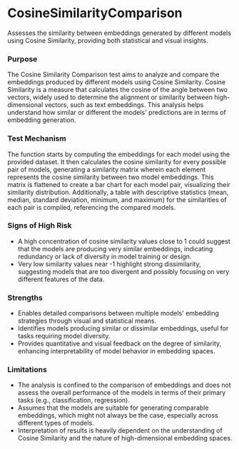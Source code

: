# CosineSimilarityComparison

Assesses the similarity between embeddings generated by different models using Cosine Similarity, providing both
statistical and visual insights.

### Purpose

The Cosine Similarity Comparison test aims to analyze and compare the embeddings produced by different models using
Cosine Similarity. Cosine Similarity is a measure that calculates the cosine of the angle between two vectors,
widely used to determine the alignment or similarity between high-dimensional vectors, such as text embeddings.
This analysis helps understand how similar or different the models' predictions are in terms of embedding
generation.

### Test Mechanism

The function starts by computing the embeddings for each model using the provided dataset. It then calculates the
cosine similarity for every possible pair of models, generating a similarity matrix wherein each element represents
the cosine similarity between two model embeddings. This matrix is flattened to create a bar chart for each model
pair, visualizing their similarity distribution. Additionally, a table with descriptive statistics (mean, median,
standard deviation, minimum, and maximum) for the similarities of each pair is compiled, referencing the compared
models.

### Signs of High Risk

- A high concentration of cosine similarity values close to 1 could suggest that the models are producing very
similar embeddings, indicating redundancy or lack of diversity in model training or design.
- Very low similarity values near -1 highlight strong dissimilarity, suggesting models that are too divergent and
possibly focusing on very different features of the data.

### Strengths

- Enables detailed comparisons between multiple models' embedding strategies through visual and statistical means.
- Identifies models producing similar or dissimilar embeddings, useful for tasks requiring model diversity.
- Provides quantitative and visual feedback on the degree of similarity, enhancing interpretability of model
behavior in embedding spaces.

### Limitations

- The analysis is confined to the comparison of embeddings and does not assess the overall performance of the
models in terms of their primary tasks (e.g., classification, regression).
- Assumes that the models are suitable for generating comparable embeddings, which might not always be the case,
especially across different types of models.
- Interpretation of results is heavily dependent on the understanding of Cosine Similarity and the nature of
high-dimensional embedding spaces.